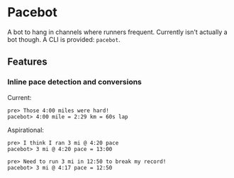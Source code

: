 Pacebot
=======

A bot to hang in channels where runners frequent. Currently isn't actually a
bot though. A CLI is provided: `pacebot`.

Features
--------

### Inline pace detection and conversions

Current:

    pre> Those 4:00 miles were hard!
    pacebot> 4:00 mile = 2:29 km = 60s lap

Aspirational:

    pre> I think I ran 3 mi @ 4:20 pace
    pacebot> 3 mi @ 4:20 pace = 13:00

    pre> Need to run 3 mi in 12:50 to break my record!
    pacebot> 3 mi @ 4:17 pace = 12:50
